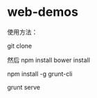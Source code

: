 # web-demos

使用方法：

git clone 

然后
npm install
bower install

npm install -g grunt-cli

grunt serve
